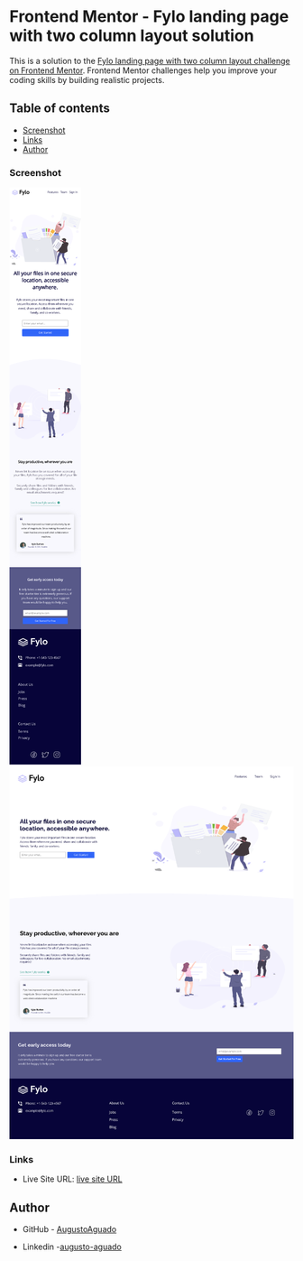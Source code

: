 # Frontend Mentor - Fylo landing page with two column layout solution

This is a solution to the [Fylo landing page with two column layout challenge on Frontend Mentor](https://www.frontendmentor.io/challenges/fylo-landing-page-with-two-column-layout-5ca5ef041e82137ec91a50f5). Frontend Mentor challenges help you improve your coding skills by building realistic projects. 


## Table of contents
  - [Screenshot](#screenshot)
  - [Links](#links)
  - [Author](#author)


### Screenshot

![](./design/screanshotmobile.png)
![](./design/screenshotdektop.png)

### Links

- Live Site URL: [live site URL](https://augustoaguado.github.io/Project-fylo-landing-page/)

## Author

- GitHub - [AugustoAguado](https://github.com/AugustoAguado)

- Linkedin -[augusto-aguado](https://www.linkedin.com/in/augusto-aguado/)


